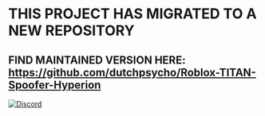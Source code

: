 # THIS PROJECT HAS MIGRATED TO A NEW REPOSITORY

## FIND MAINTAINED VERSION HERE: https://github.com/dutchpsycho/Roblox-TITAN-Spoofer-Hyperion

[![Discord](https://img.shields.io/discord/1240608336005828668?label=TITAN%20Softworks&logo=discord&color=5865F2&style=flat)](https://discord.gg/yUWyvT9JyP)
